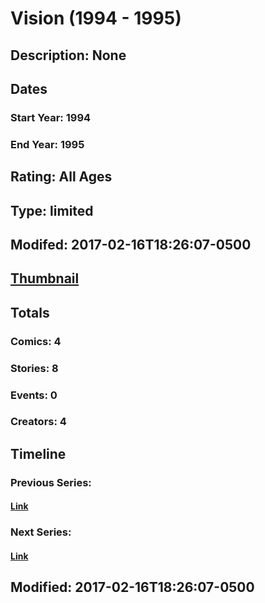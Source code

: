 # Vision (1994 - 1995)
## Description: None
## Dates
### Start Year: 1994
### End Year: 1995
## Rating: All Ages
## Type: limited
## Modifed: 2017-02-16T18:26:07-0500
## [Thumbnail](http://i.annihil.us/u/prod/marvel/i/mg/9/00/58a634eb09a0c.jpg)
## Totals
### Comics: 4
### Stories: 8
### Events: 0
### Creators: 4
## Timeline
### Previous Series: 
#### [Link]()
### Next Series: 
#### [Link]()
## Modified: 2017-02-16T18:26:07-0500